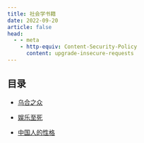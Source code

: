 ```yaml
---
title: 社会学书籍
date: 2022-09-20
article: false
head:
  - - meta
    - http-equiv: Content-Security-Policy
      content: upgrade-insecure-requests
---
```


## 目录

- [乌合之众](./%E4%B9%8C%E5%90%88%E4%B9%8B%E4%BC%97.md)

- [娱乐至死](./%E5%A8%B1%E4%B9%90%E8%87%B3%E6%AD%BB.md)

- [中国人的性格](./%E4%B8%AD%E5%9B%BD%E4%BA%BA%E7%9A%84%E6%80%A7%E6%A0%BC.md)